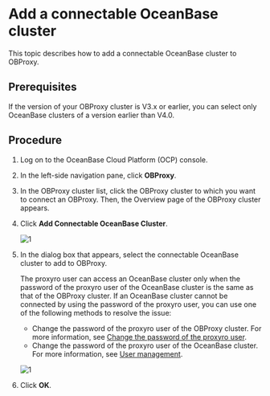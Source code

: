 # Add a connectable OceanBase cluster

This topic describes how to add a connectable OceanBase cluster to OBProxy.

## Prerequisites

If the version of your OBProxy cluster is V3.x or earlier, you can select only OceanBase clusters of a version earlier than V4.0.

## Procedure

1. Log on to the OceanBase Cloud Platform (OCP) console.

2. In the left-side navigation pane, click **OBProxy**.

3. In the OBProxy cluster list, click the OBProxy cluster to which you want to connect an OBProxy. Then, the Overview page of the OBProxy cluster appears.

4. Click **Add Connectable OceanBase Cluster**.

   ![1](https://obbusiness-private.oss-cn-shanghai.aliyuncs.com/doc/img/ocp/403-ce/%E6%B7%BB%E5%8A%A0%E5%8F%AF%E8%BF%9E%E6%8E%A5%E7%9A%84ob%E9%9B%86%E7%BE%A4-1.png)

5. In the dialog box that appears, select the connectable OceanBase cluster to add to OBProxy.

   The proxyro user can access an OceanBase cluster only when the password of the proxyro user of the OceanBase cluster is the same as that of the OBProxy cluster. If an OceanBase cluster cannot be connected by using the password of the proxyro user, you can use one of the following methods to resolve the issue:
   * Change the password of the proxyro user of the OBProxy cluster. For more information, see [Change the password of the proxyro user](../800.obproxy/1500.modify-proxyro-password.md).
   * Change the password of the proxyro user of the OceanBase cluster. For more information, see [User management](../500.tenant-functions/500.user-management-under-a-mysqL-tenant.md).

   ![1](https://obbusiness-private.oss-cn-shanghai.aliyuncs.com/doc/img/ocp/401/%E6%B7%BB%E5%8A%A0%E5%8F%AF%E8%BF%9E%E6%8E%A5ob%E9%9B%86%E7%BE%A42.png)

6. Click **OK**.
